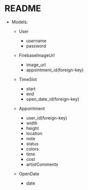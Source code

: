 # README

* Models:
    - User
        - username
        - password
        
    - FirebaseImageUrl
        - image_url 
        - appointment_id(foreign-key)

    - TimeSlot
        - start
        - end
        - open_date_id(foreign-key)    

    - Appointment
        - user_id(foreign-key)
        - width
        - height
        - location
        - note
        - status
        - colors
        - time
        - cost
        - artistComments
    - OpenDate
        - date    
